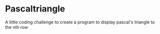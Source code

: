 # Pascaltriangle
A little coding challenge to create a program to display pascal's triangle to the nth row 
